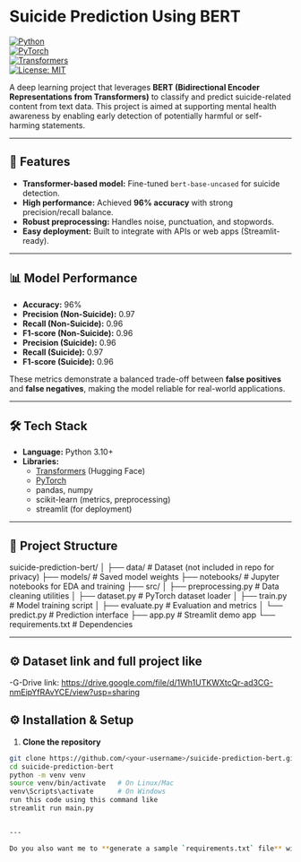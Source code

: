 # Suicide Prediction Using BERT

[![Python](https://img.shields.io/badge/python-3.10+-blue.svg)](https://www.python.org/)  
[![PyTorch](https://img.shields.io/badge/PyTorch-2.0+-red.svg)](https://pytorch.org/)  
[![Transformers](https://img.shields.io/badge/Transformers-4.56+-yellow.svg)](https://huggingface.co/transformers/)  
[![License: MIT](https://img.shields.io/badge/License-MIT-green.svg)](LICENSE)  

A deep learning project that leverages **BERT (Bidirectional Encoder Representations from Transformers)** to classify and predict suicide-related content from text data. This project is aimed at supporting mental health awareness by enabling early detection of potentially harmful or self-harming statements.

---

## 🚀 Features
- **Transformer-based model:** Fine-tuned `bert-base-uncased` for suicide detection.  
- **High performance:** Achieved **96% accuracy** with strong precision/recall balance.  
- **Robust preprocessing:** Handles noise, punctuation, and stopwords.  
- **Easy deployment:** Built to integrate with APIs or web apps (Streamlit-ready).  

---

## 📊 Model Performance
- **Accuracy:** 96%  
- **Precision (Non-Suicide):** 0.97  
- **Recall (Non-Suicide):** 0.96  
- **F1-score (Non-Suicide):** 0.96  
- **Precision (Suicide):** 0.96  
- **Recall (Suicide):** 0.97  
- **F1-score (Suicide):** 0.96  

These metrics demonstrate a balanced trade-off between **false positives** and **false negatives**, making the model reliable for real-world applications.  

---

## 🛠️ Tech Stack
- **Language:** Python 3.10+  
- **Libraries:**  
  - [Transformers](https://huggingface.co/transformers/) (Hugging Face)  
  - [PyTorch](https://pytorch.org/)  
  - pandas, numpy  
  - scikit-learn (metrics, preprocessing)  
  - streamlit (for deployment)  

---

## 📂 Project Structure
suicide-prediction-bert/
│
├── data/ # Dataset (not included in repo for privacy)
├── models/ # Saved model weights
├── notebooks/ # Jupyter notebooks for EDA and training
├── src/
│ ├── preprocessing.py # Data cleaning utilities
│ ├── dataset.py # PyTorch dataset loader
│ ├── train.py # Model training script
│ ├── evaluate.py # Evaluation and metrics
│ └── predict.py # Prediction interface
├── app.py # Streamlit demo app
└── requirements.txt # Dependencies

---
## ⚙️ Dataset link and full project like 
-G-Drive link: https://drive.google.com/file/d/1Wh1UTKWXtcQr-ad3CG-nmEipYfRAvYCE/view?usp=sharing  

## ⚙️ Installation & Setup

1. **Clone the repository**
```bash
git clone https://github.com/<your-username>/suicide-prediction-bert.git
cd suicide-prediction-bert
python -m venv venv
source venv/bin/activate   # On Linux/Mac
venv\Scripts\activate      # On Windows
run this code using this command like
streamlit run main.py


---

Do you also want me to **generate a sample `requirements.txt` file** with exact library versions to match BERT, PyTorch, and Streamlit? Or keep it minimal?


